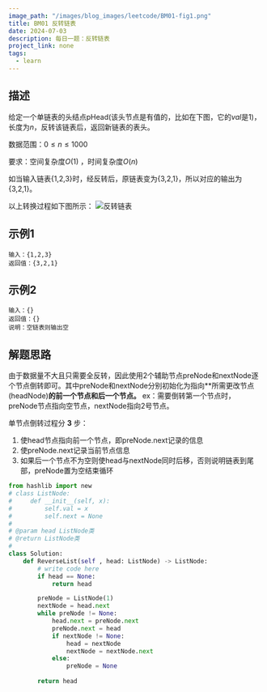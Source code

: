```yaml
---
image_path: "/images/blog_images/leetcode/BM01-fig1.png"
title: BM01 反转链表
date: 2024-07-03
description: 每日一题：反转链表
project_link: none
tags:
  - learn
---
```

## 描述

给定一个单链表的头结点pHead(该头节点是有值的，比如在下图，它的$val$是1)，长度为$n$，反转该链表后，返回新链表的表头。

数据范围：$0≤n≤1000$

要求：空间复杂度$O(1)$ ，时间复杂度$O(n)$

如当输入链表{1,2,3}时，经反转后，原链表变为{3,2,1}，所以对应的输出为{3,2,1}。

以上转换过程如下图所示：
![反转链表](/images/blog_images/leetcode/BM01-fig1.png)

## 示例1

```Plain
输入：{1,2,3}
返回值：{3,2,1}
```

## 示例2

```Plain
输入：{}
返回值：{}
说明：空链表则输出空
```

## 解题思路

由于数据量不大且只需要全反转，因此使用2个辅助节点preNode和nextNode逐个节点倒转即可。其中preNode和nextNode分别初始化为指向**所需更改节点(headNode)**的前一个节点和后一个节点。**
ex：需要倒转第一个节点时，preNode节点指向空节点，nextNode指向2号节点。

单节点倒转过程分 **3** 步：

1. 使head节点指向前一个节点，即preNode.next记录的信息
2. 使preNode.next记录当前节点信息
3. 如果后一个节点不为空则使head与nextNode同时后移，否则说明链表到尾部，preNode置为空结束循环

```Python
from hashlib import new
# class ListNode:
#     def __init__(self, x):
#         self.val = x
#         self.next = None
#
# @param head ListNode类 
# @return ListNode类
#
class Solution:
    def ReverseList(self , head: ListNode) -> ListNode:
        # write code here
        if head == None:
            return head

        preNode = ListNode(1)
        nextNode = head.next
        while preNode != None:
            head.next = preNode.next
            preNode.next = head
            if nextNode != None:
                head = nextNode
                nextNode = nextNode.next
            else:
                preNode = None
                
        return head
```
